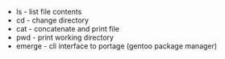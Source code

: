 - ls - list file contents
- cd - change directory
- cat - concatenate and print file
- pwd - print working directory
- emerge - cli interface to portage (gentoo package manager)
